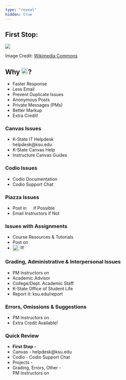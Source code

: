 ```yaml
---
type: "reveal"
hidden: true
---
```


<section>
	<h2>First Stop:</h2>
	<img class="stretch plain" src="/images/piazza_logo_wiki.png">
	<p class="imagecredit">Image Credit: <a href="https://commons.wikimedia.org/w/index.php?title=File:Piazza_logo.png&oldid=227030036">Wikimedia Commons</a></p>
</section>
<section>
	<h2>Why <img class="plain" style="height: 1em; margin-bottom:-.3em" src="/images/piazza_logo_wiki.png">?</h2>
	<ul>
		<li>Faster Response</li>
		<li>Less Email</li>
		<li>Prevent Duplicate Issues</li>
		<li>Anonymous Posts</li>
		<li>Private Messages (PMs)</li>
		<li>Better Markup</li>
		<li>Extra Credit!</li>
	</ul>
</section>
<section>
  <h3>Canvas Issues</h3>
  <ul>
    <li>K-State IT Helpdesk<br>helpdesk@ksu.edu</li>
    <li>K-State Canvas Help</li>
    <li>Instructure Canvas Guides</li>
  </ul>
</section>
<section>
  <h3>Codio Issues</h3>
  <ul>
    <li>Codio Documentation</li>
    <li>Codio Support Chat</li>
  </ul>
</section>
<section>
  <h3>Piazza Issues</h3>
  <ul>
    <li>Post in <img class="plain" style="height: 1em; margin-bottom:-.3em" src="/images/piazza_logo_wiki.png"> if Possible</li>
		<li>Email Instructors if Not</li>
  </ul>
</section>
<section>
  <h3>Issues with Assignments</h3>
  <ul>
    <li>Course Resources & Tutorials</li>
    <li>Post on <img class="plain" style="height: 1em; margin-bottom:-.3em" src="/images/piazza_logo_wiki.png"> </li>
    <li><img class="plain" src="/images/google_logo.png" style="height: 1.5em; vertical-align: middle; display: inline-block;"> It!</li>
  </ul>
</section>
<section>
  <h3>Grading, Administrative & Interpersonal Issues</h3>
  <ul>
    <li>PM Instructors on <img class="plain" style="height: 1em; margin-bottom:-.3em" src="/images/piazza_logo_wiki.png"> </li>
    <li>Academic Advisor</li>
    <li>College/Dept. Academic Staff</li>
    <li>K-State Office of Student Life</li>
    <li>Report it: ksu.edu/report</li>
  </ul>
</section>
<section>
  <h3>Errors, Omissions & Suggestions</h3>
  <ul>
    <li>PM Instructors on <img class="plain" style="height: 1em; margin-bottom:-.3em" src="/images/piazza_logo_wiki.png"> </li>
    <li>Extra Credit Available!</li>
  </ul>
</section>
<section>
  <h3>Quick Review</h3>
  <ul>
		<li><b>First Stop - <img class="plain" style="height: 1em; margin-bottom:-.3em" src="/images/piazza_logo_wiki.png"></b></li>
    <li>Canvas - helpdesk@ksu.edu</li>
		<li>Codio - Codio Support Chat</li>
    <li>Projects - <img class="plain" style="height: 1em; margin-bottom:-.3em" src="/images/piazza_logo_wiki.png"></li>
    <li>Grading, Errors, Other - <br>PM Instructors on <img class="plain" style="height: 1em; margin-bottom:-.3em" src="/images/piazza_logo_wiki.png"></li>
  </ul>
</section>
